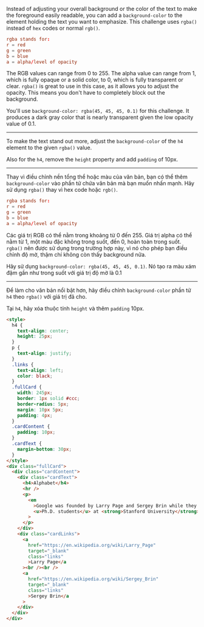 Instead of adjusting your overall background or the color of the text to make the foreground easily readable, you can add a `background-color` to the element holding the text you want to emphasize. This challenge uses `rgba()` instead of `hex` codes or normal `rgb()`.

```conf
rgba stands for:
r = red
g = green
b = blue
a = alpha/level of opacity
```

The RGB values can range from 0 to 255. The alpha value can range from 1, which is fully opaque or a solid color, to 0, which is fully transparent or clear. `rgba()` is great to use in this case, as it allows you to adjust the opacity. This means you don't have to completely block out the background.

You'll use `background-color: rgba(45, 45, 45, 0.1)` for this challenge. It produces a dark gray color that is nearly transparent given the low opacity value of 0.1.

---

To make the text stand out more, adjust the `background-color` of the `h4` element to the given `rgba()` value.

Also for the `h4`, remove the `height` property and add `padding` of 10px.

---

Thay vì điều chỉnh nền tổng thể hoặc màu của văn bản, bạn có thể thêm `background-color` vào phần tử chứa văn bản mà bạn muốn nhấn mạnh. Hãy sử dụng `rgba()` thay vì hex code hoặc `rgb()`.

```conf
rgba stands for:
r = red
g = green
b = blue
a = alpha/level of opacity
```

Các giá trị RGB có thể nằm trong khoảng từ 0 đến 255. Giá trị alpha có thể nằm từ 1, một màu đặc không trong suốt, đến 0, hoàn toàn trong suốt. `rgba()` nên được sử dụng trong trường hợp này, vì nó cho phép bạn điều chỉnh độ mờ, thậm chí không còn thấy background nữa.

Hãy sử dụng `background-color: rgba(45, 45, 45, 0.1)`. Nó tạo ra màu xám đậm gần như trong suốt với giá trị độ mờ là 0.1

---

Để làm cho văn bản nổi bật hơn, hãy điều chỉnh `background-color` phần tử `h4` theo `rgba()` với giá trị đã cho.

Tại `h4`, hãy xóa thuộc tính `height` và thêm `padding` 10px.

```html
<style>
  h4 {
    text-align: center;
    height: 25px;
  }
  p {
    text-align: justify;
  }
  .links {
    text-align: left;
    color: black;
  }
  .fullCard {
    width: 245px;
    border: 1px solid #ccc;
    border-radius: 5px;
    margin: 10px 5px;
    padding: 4px;
  }
  .cardContent {
    padding: 10px;
  }
  .cardText {
    margin-bottom: 30px;
  }
</style>
<div class="fullCard">
  <div class="cardContent">
    <div class="cardText">
      <h4>Alphabet</h4>
      <hr />
      <p>
        <em
          >Google was founded by Larry Page and Sergey Brin while they were
          <u>Ph.D. students</u> at <strong>Stanford University</strong>.</em
        >
      </p>
    </div>
    <div class="cardLinks">
      <a
        href="https://en.wikipedia.org/wiki/Larry_Page"
        target="_blank"
        class="links"
        >Larry Page</a
      ><br /><br />
      <a
        href="https://en.wikipedia.org/wiki/Sergey_Brin"
        target="_blank"
        class="links"
        >Sergey Brin</a
      >
    </div>
  </div>
</div>
```
